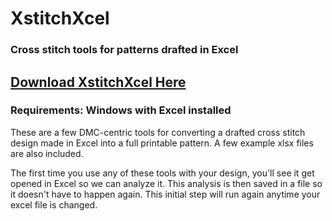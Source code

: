 # XstitchXcel
### Cross stitch tools for patterns drafted in Excel

## [Download XstitchXcel Here](https://github.com/rmcrackan/XstitchXcel/releases/latest)

### Requirements: Windows with Excel installed

These are a few DMC-centric tools for converting a drafted cross stitch design made in Excel into a full printable pattern. A few example xlsx files are also included.

The first time you use any of these tools with your design, you'll see it get opened in Excel so we can analyze it. This analysis is then saved in a file so it doesn't have to happen again. This initial step will run again anytime your excel file is changed.
